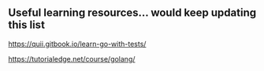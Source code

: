 ## Useful learning resources... would keep updating this list
https://quii.gitbook.io/learn-go-with-tests/

https://tutorialedge.net/course/golang/

